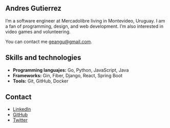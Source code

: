 ## Andres Gutierrez

I’m a software engineer at Mercadolibre living in Montevideo, Uruguay. I am a fan of programming, design, and web development. I’m also interested in video games and volunteering.

You can contact me [geangu@gmail.com](geangu@gmail.com).

## Skills and technologies

* **Programming languajes:** Go, Python, JavaScript, Java
* **Frameworks:** Gin, Fiber, Django, React, Spring Boot
* **Tools:** Git, GitHub, Docker

## Contact

* [LinkedIn](https://www.linkedin.com/in/geangu/)
* [GitHub](https://github.com/geangu)
* [Twitter](https://twitter.com/geangu)
